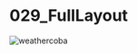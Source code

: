 # 029_FullLayout

![weathercoba](https://github.com/Alifnurrachman25/029_FullLayout/assets/115222148/a294a7ac-33e1-4f56-982c-94ec0d2cef67)
